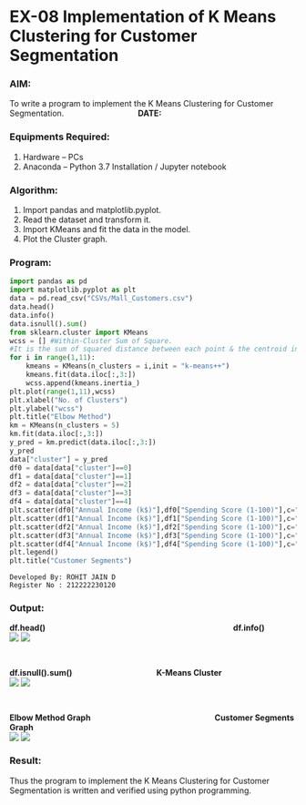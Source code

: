 # EX-08 Implementation of K Means Clustering for Customer Segmentation
### AIM:
To write a program to implement the K Means Clustering for Customer Segmentation. &emsp;&emsp;&emsp;&emsp;&emsp;&emsp;&emsp;&emsp;&emsp;**DATE:**
### Equipments Required:
1. Hardware – PCs
2. Anaconda – Python 3.7 Installation / Jupyter notebook
### Algorithm:
1. Import pandas and matplotlib.pyplot.
2. Read the dataset and transform it.
3. Import KMeans and fit the data in the model.
4. Plot the Cluster graph.
### Program:
```Python
import pandas as pd                      
import matplotlib.pyplot as plt          
data = pd.read_csv("CSVs/Mall_Customers.csv")
data.head()
data.info() 
data.isnull().sum()
from sklearn.cluster import KMeans
wcss = [] #Within-Cluster Sum of Square.
#It is the sum of squared distance between each point & the centroid in a cluster. 
for i in range(1,11):
    kmeans = KMeans(n_clusters = i,init = "k-means++")
    kmeans.fit(data.iloc[:,3:])
    wcss.append(kmeans.inertia_) 
plt.plot(range(1,11),wcss)
plt.xlabel("No. of Clusters")
plt.ylabel("wcss")
plt.title("Elbow Method")
km = KMeans(n_clusters = 5)
km.fit(data.iloc[:,3:]) 
y_pred = km.predict(data.iloc[:,3:])
y_pred
data["cluster"] = y_pred
df0 = data[data["cluster"]==0]
df1 = data[data["cluster"]==1]
df2 = data[data["cluster"]==2]
df3 = data[data["cluster"]==3]
df4 = data[data["cluster"]==4]
plt.scatter(df0["Annual Income (k$)"],df0["Spending Score (1-100)"],c="red",label="cluster0")
plt.scatter(df1["Annual Income (k$)"],df1["Spending Score (1-100)"],c="black",label="clusterl")
plt.scatter(df2["Annual Income (k$)"],df2["Spending Score (1-100)"],c="blue",label="cluster2")
plt.scatter(df3["Annual Income (k$)"],df3["Spending Score (1-100)"],c="green",label="cluster3")
plt.scatter(df4["Annual Income (k$)"],df4["Spending Score (1-100)"],c="magenta",label="cluster4")
plt.legend()
plt.title("Customer Segments")
```
```
Developed By: ROHIT JAIN D
Register No : 212222230120
```

### Output:
**df.head()** &emsp;&emsp;&emsp;&emsp;&emsp;&emsp;&emsp;&emsp;&emsp;&emsp;&emsp;&emsp;&emsp;&emsp;&emsp;&emsp;&emsp;&emsp;&emsp;&emsp;&emsp;&emsp;&emsp; **df.info()**<br>
<img height=% width=% valign=top src="https://github.com/ROHITJAIND/EX-08-IMPLEMENTATION-OF-K-MEANS-CLUSTERING-FOR-CUSTOMER-SEGMENTATION/assets/118707073/b02fa2bc-c801-479a-93c2-d615d3c97713">
<img height=% width=% valign=top src="https://github.com/ROHITJAIND/EX-08-IMPLEMENTATION-OF-K-MEANS-CLUSTERING-FOR-CUSTOMER-SEGMENTATION/assets/118707073/22f91f45-06a5-4383-8411-c14d3ef79745">

<br>

**df.isnull().sum()** &emsp;&emsp;&emsp;&emsp;&emsp;&emsp;&emsp;&emsp;&emsp;&emsp; **K-Means Cluster**<br>
<img height=% width=% valign=top src="https://github.com/ROHITJAIND/EX-08-IMPLEMENTATION-OF-K-MEANS-CLUSTERING-FOR-CUSTOMER-SEGMENTATION/assets/118707073/1b72a67d-5db8-43a3-8435-acf9e8a52e46">
<img height=% width=% valign=top src="https://github.com/ROHITJAIND/EX-08-IMPLEMENTATION-OF-K-MEANS-CLUSTERING-FOR-CUSTOMER-SEGMENTATION/assets/118707073/3b9e45dd-493f-40ee-a8ab-7a6384bc24f3">

<br>

**Elbow Method Graph** &emsp;&emsp;&emsp;&emsp;&emsp;&emsp;&emsp;&emsp;&emsp;&emsp;&emsp;&emsp;&emsp;&emsp;&emsp; **Customer Segments Graph**<br>
<img height=% width=% valign=top src="https://github.com/ROHITJAIND/EX-08-IMPLEMENTATION-OF-K-MEANS-CLUSTERING-FOR-CUSTOMER-SEGMENTATION/assets/118707073/b0d61645-43ef-46fb-9245-d08003c265cb">
<img height=% width=% valign=top src="https://github.com/ROHITJAIND/EX-08-IMPLEMENTATION-OF-K-MEANS-CLUSTERING-FOR-CUSTOMER-SEGMENTATION/assets/118707073/d6df2f05-ae51-466c-881e-0809be83f58a">



### Result:
Thus the program to implement the K Means Clustering for Customer Segmentation is written and verified using python programming.
